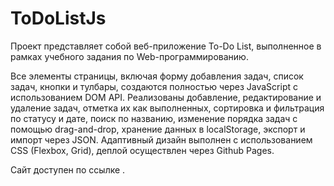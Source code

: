 # ToDoListJs

Проект представляет собой веб-приложение To-Do List, выполненное в рамках учебного задания по Web-программированию.

Все элементы страницы, включая форму добавления задач, список задач, кнопки и тулбары, создаются полностью через JavaScript с использованием DOM API. Реализованы добавление, редактирование и удаление задач, отметка их как выполненных, сортировка и фильтрация по статусу и дате, поиск по названию, изменение порядка задач с помощью drag-and-drop, хранение данных в localStorage, экспорт и импорт через JSON. Адаптивный дизайн выполнен с использованием CSS (Flexbox, Grid), деплой осуществлен через Github Pages.

Сайт доступен по ссылке .
